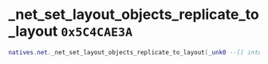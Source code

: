 # _net_set_layout_objects_replicate_to_layout `0x5C4CAE3A`

```lua
natives.net._net_set_layout_objects_replicate_to_layout(_unk0 --[[ integer ]])
```